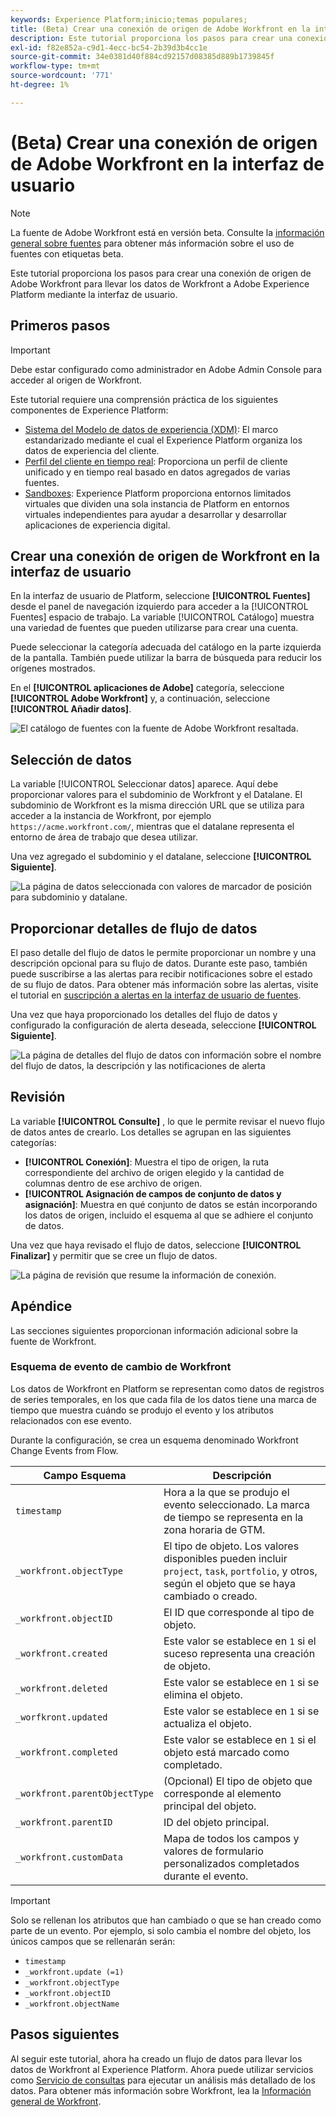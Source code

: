 ```yaml
---
keywords: Experience Platform;inicio;temas populares;
title: (Beta) Crear una conexión de origen de Adobe Workfront en la interfaz de usuario
description: Este tutorial proporciona los pasos para crear una conexión de origen de Adobe Workfront para llevar los datos de Workfront a Adobe Experience Platform mediante la interfaz de usuario.
exl-id: f82e852a-c9d1-4ecc-bc54-2b39d3b4cc1e
source-git-commit: 34e0381d40f884cd92157d08385d889b1739845f
workflow-type: tm+mt
source-wordcount: '771'
ht-degree: 1%

---
```


# (Beta) Crear una conexión de origen de Adobe Workfront en la interfaz de usuario

>[!NOTE]
>
>La fuente de Adobe Workfront está en versión beta. Consulte la [información general sobre fuentes](../../../../home.md#terms-and-conditions) para obtener más información sobre el uso de fuentes con etiquetas beta.

Este tutorial proporciona los pasos para crear una conexión de origen de Adobe Workfront para llevar los datos de Workfront a Adobe Experience Platform mediante la interfaz de usuario.

## Primeros pasos

>[!IMPORTANT]
>
>Debe estar configurado como administrador en Adobe Admin Console para acceder al origen de Workfront.

Este tutorial requiere una comprensión práctica de los siguientes componentes de Experience Platform:

* [Sistema del Modelo de datos de experiencia (XDM)](../../../../../xdm/home.md): El marco estandarizado mediante el cual el Experience Platform organiza los datos de experiencia del cliente.
* [Perfil del cliente en tiempo real](../../../../../profile/home.md): Proporciona un perfil de cliente unificado y en tiempo real basado en datos agregados de varias fuentes.
* [Sandboxes](../../../../../sandboxes/home.md): Experience Platform proporciona entornos limitados virtuales que dividen una sola instancia de Platform en entornos virtuales independientes para ayudar a desarrollar y desarrollar aplicaciones de experiencia digital.

## Crear una conexión de origen de Workfront en la interfaz de usuario

En la interfaz de usuario de Platform, seleccione **[!UICONTROL Fuentes]** desde el panel de navegación izquierdo para acceder a la [!UICONTROL Fuentes] espacio de trabajo. La variable [!UICONTROL Catálogo] muestra una variedad de fuentes que pueden utilizarse para crear una cuenta.

Puede seleccionar la categoría adecuada del catálogo en la parte izquierda de la pantalla. También puede utilizar la barra de búsqueda para reducir los orígenes mostrados.

En el **[!UICONTROL aplicaciones de Adobe]** categoría, seleccione **[!UICONTROL Adobe Workfront]** y, a continuación, seleccione **[!UICONTROL Añadir datos]**.

![El catálogo de fuentes con la fuente de Adobe Workfront resaltada.](../../../../images/tutorials/create/workfront/catalog.png)

## Selección de datos

La variable [!UICONTROL Seleccionar datos] aparece. Aquí debe proporcionar valores para el subdominio de Workfront y el Datalane. El subdominio de Workfront es la misma dirección URL que se utiliza para acceder a la instancia de Workfront, por ejemplo `https://acme.workfront.com/`, mientras que el datalane representa el entorno de área de trabajo que desea utilizar.

Una vez agregado el subdominio y el datalane, seleccione **[!UICONTROL Siguiente]**.

![La página de datos seleccionada con valores de marcador de posición para subdominio y datalane.](../../../../images/tutorials/create/workfront/select-data.png)

## Proporcionar detalles de flujo de datos

El paso detalle del flujo de datos le permite proporcionar un nombre y una descripción opcional para su flujo de datos. Durante este paso, también puede suscribirse a las alertas para recibir notificaciones sobre el estado de su flujo de datos. Para obtener más información sobre las alertas, visite el tutorial en [suscripción a alertas en la interfaz de usuario de fuentes](../../alerts.md).

Una vez que haya proporcionado los detalles del flujo de datos y configurado la configuración de alerta deseada, seleccione **[!UICONTROL Siguiente]**.

![La página de detalles del flujo de datos con información sobre el nombre del flujo de datos, la descripción y las notificaciones de alerta](../../../../images/tutorials/create/workfront/dataflow-detail.png)

## Revisión

La variable **[!UICONTROL Consulte]** , lo que le permite revisar el nuevo flujo de datos antes de crearlo. Los detalles se agrupan en las siguientes categorías:

* **[!UICONTROL Conexión]**: Muestra el tipo de origen, la ruta correspondiente del archivo de origen elegido y la cantidad de columnas dentro de ese archivo de origen.
* **[!UICONTROL Asignación de campos de conjunto de datos y asignación]**: Muestra en qué conjunto de datos se están incorporando los datos de origen, incluido el esquema al que se adhiere el conjunto de datos.

Una vez que haya revisado el flujo de datos, seleccione **[!UICONTROL Finalizar]** y permitir que se cree un flujo de datos.

![La página de revisión que resume la información de conexión.](../../../../images/tutorials/create/workfront/review.png)

## Apéndice

Las secciones siguientes proporcionan información adicional sobre la fuente de Workfront.

### Esquema de evento de cambio de Workfront

Los datos de Workfront en Platform se representan como datos de registros de series temporales, en los que cada fila de los datos tiene una marca de tiempo que muestra cuándo se produjo el evento y los atributos relacionados con ese evento.

Durante la configuración, se crea un esquema denominado Workfront Change Events from Flow.

| Campo Esquema | Descripción |
| --- | --- |
| `timestamp` | Hora a la que se produjo el evento seleccionado. La marca de tiempo se representa en la zona horaria de GTM. |
| `_workfront.objectType` | El tipo de objeto. Los valores disponibles pueden incluir `project`, `task`, `portfolio`, y otros, según el objeto que se haya cambiado o creado. |
| `_workfront.objectID` | El ID que corresponde al tipo de objeto. |
| `_workfront.created` | Este valor se establece en `1` si el suceso representa una creación de objeto. |
| `_workfront.deleted` | Este valor se establece en `1` si se elimina el objeto. |
| `_worfkront.updated` | Este valor se establece en `1` si se actualiza el objeto. |
| `_workfront.completed` | Este valor se establece en `1` si el objeto está marcado como completado. |
| `_workfront.parentObjectType` | (Opcional) El tipo de objeto que corresponde al elemento principal del objeto. |
| `_workfront.parentID` | ID del objeto principal. |
| `_workfront.customData` | Mapa de todos los campos y valores de formulario personalizados completados durante el evento. |

>[!IMPORTANT]
>
>Solo se rellenan los atributos que han cambiado o que se han creado como parte de un evento. Por ejemplo, si solo cambia el nombre del objeto, los únicos campos que se rellenarán serán:<ul><li>`timestamp`</li><li>`_workfront.update (=1)`</li><li>`_workfront.objectType`</li><li>`_workfront.objectID`</li><li>`_workfront.objectName`</li></ul>

## Pasos siguientes

Al seguir este tutorial, ahora ha creado un flujo de datos para llevar los datos de Workfront al Experience Platform. Ahora puede utilizar servicios como [Servicio de consultas](../../../../../query-service/home.md) para ejecutar un análisis más detallado de los datos. Para obtener más información sobre Workfront, lea la [Información general de Workfront](../../../../connectors/adobe-applications/workfront.md).
